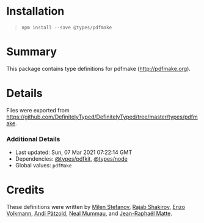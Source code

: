 # Installation
> `npm install --save @types/pdfmake`

# Summary
This package contains type definitions for pdfmake (http://pdfmake.org).

# Details
Files were exported from https://github.com/DefinitelyTyped/DefinitelyTyped/tree/master/types/pdfmake.

### Additional Details
 * Last updated: Sun, 07 Mar 2021 07:22:14 GMT
 * Dependencies: [@types/pdfkit](https://npmjs.com/package/@types/pdfkit), [@types/node](https://npmjs.com/package/@types/node)
 * Global values: `pdfMake`

# Credits
These definitions were written by [Milen Stefanov](https://github.com/m1llen1um), [Rajab Shakirov](https://github.com/radziksh), [Enzo Volkmann](https://github.com/evolkmann), [Andi Pätzold](https://github.com/andipaetzold), [Neal Mummau](https://github.com/nmummau), and [Jean-Raphaël Matte](https://github.com/jeralm).
